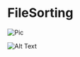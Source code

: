 # FileSorting

![Pic](https://github.com/Samer-Ismael/FileSorting/blob/master/FileSorting/Sk%C3%A4rmbild%202023-07-02%20181459.png)

![Alt Text](path/to/image.jpg)
